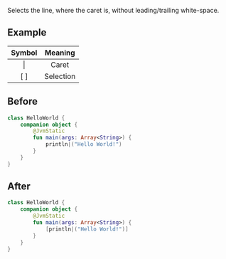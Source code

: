 Selects the line, where the caret is, without leading/trailing white-space.

## Example

| Symbol |  Meaning  |
|:------:|:---------:|
| &vert; |   Caret   |
|  [ ]   | Selection |

## Before

```kotlin
class HelloWorld {
	companion object {
		@JvmStatic
		fun main(args: Array<String>) {
			println|("Hello World!")
		}
	}
}
```

## After

```kotlin
class HelloWorld {
	companion object {
		@JvmStatic
		fun main(args: Array<String>) {
			[println|("Hello World!")]
		}
	}
}
```
